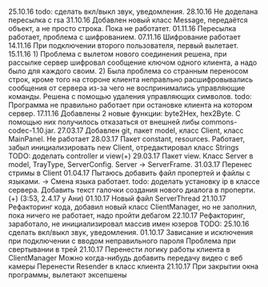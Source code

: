 25.10.16 todo: сделать вкл/выкл звук, уведомления. 
28.10.16 Не доделана пересылка с rsa
31.10.16 Добавлен новый класс Message, передаётся объект, а не просто строка. Пока не работатет.
01.11.16 Пересылка работает, проблема с шифрованием. 
07.11.16 Шифрование работает
14.11.16 При подключении второго пользователя, первый вылетает. 
15.11.16    1) Проблема с вылетом нового соединения решена, при рассылке сервер шифровал сообщение ключом одного клиента, 
            а надо было для каждого своим.
            2) Была проблема со странным переносом строк, кроме того на стороне клиента неправльно расшифровывались сообщения 
            от сервера из-за чего не воспринимались управляющие команды. Решена с помощью удаления управляющих символов.
            todo: Программа не правильно работает при остановке клиента на котором сервер. 
17.11.16 Добавлены 2 новые функции: byte2Hex, hex2Byte. С помощью них получилось отказаться от внешней либы commons-codec-1.10.jar.
27.03.17 Добавлен git, пакет model, класс Client, класс MainPanel. Не работает
28.03.17 Пакет constant, resources. Работает, забыл инициализировать new Client, отредактировал класс Strings
            TODO: доделать controller и view(+)
29.03.17 Пакет view. Класс Server в model, TrayType, ServerConfig. Server -> ServerFrame.
31.03.17 Перенес стримы в Client
01.04.17 Пытаюсь добавить файл пропертей и файлы с языками. -> Смена языка работает. 
            todo: доделать установку ip в классе сервера. Добавить текст галочки создания нового диалога в проперти.(+) (3:53, 2.4.17 у Ани)
01.10.17 Новый файл ServerThread
21.10.17 Рефакторинг кода, добавил новый класс ClientManager, но не заполнил, пока ничего не работает, надо пройти дебагом
22.10.17 Рефакторинг, заработало, не инициализировал массив имен юзеров
TODO:
    25.10.16 сделать вкл/выкл звук, уведомления. 
    01.10.17 Зависание и исключения при подключении с вводом неправильного пароля
            Проблема при свертывании в трей
    21.10.17 Перенести логику работы клиента в ClientManager
            Можно когда-нибудь добавить передачу видео с веб камеры
            Перенести Resender в класс клиента
    21.10.17 При закрытии окна программы, вылетают эксепшены
